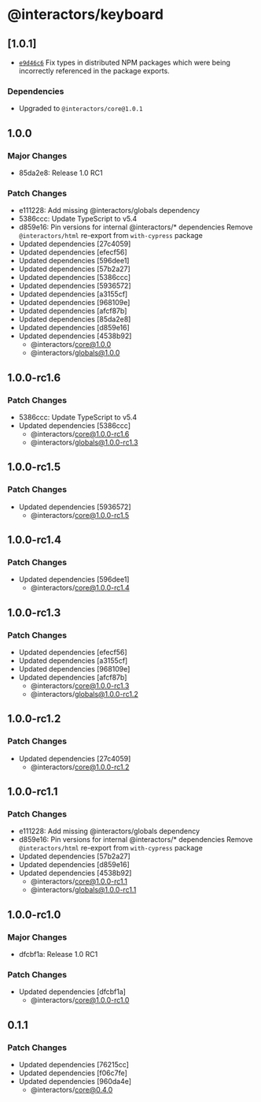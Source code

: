 # @interactors/keyboard

## \[1.0.1]

- [`e9d46c6`](https://github.com/thefrontside/interactors/commit/e9d46c68381bcd7814e85e4eeba4889e0fb6a746) Fix types in distributed NPM packages which were being incorrectly referenced in the package exports.

### Dependencies

- Upgraded to `@interactors/core@1.0.1`

## 1.0.0

### Major Changes

- 85da2e8: Release 1.0 RC1

### Patch Changes

- e111228: Add missing @interactors/globals dependency
- 5386ccc: Update TypeScript to v5.4
- d859e16: Pin versions for internal @interactors/\* dependencies
  Remove `@interactors/html` re-export from `with-cypress` package
- Updated dependencies \[27c4059]
- Updated dependencies \[efecf56]
- Updated dependencies \[596dee1]
- Updated dependencies \[57b2a27]
- Updated dependencies \[5386ccc]
- Updated dependencies \[5936572]
- Updated dependencies \[a3155cf]
- Updated dependencies \[968109e]
- Updated dependencies \[afcf87b]
- Updated dependencies \[85da2e8]
- Updated dependencies \[d859e16]
- Updated dependencies \[4538b92]
  - @interactors/core@1.0.0
  - @interactors/globals@1.0.0

## 1.0.0-rc1.6

### Patch Changes

- 5386ccc: Update TypeScript to v5.4
- Updated dependencies \[5386ccc]
  - @interactors/core@1.0.0-rc1.6
  - @interactors/globals@1.0.0-rc1.3

## 1.0.0-rc1.5

### Patch Changes

- Updated dependencies \[5936572]
  - @interactors/core@1.0.0-rc1.5

## 1.0.0-rc1.4

### Patch Changes

- Updated dependencies \[596dee1]
  - @interactors/core@1.0.0-rc1.4

## 1.0.0-rc1.3

### Patch Changes

- Updated dependencies \[efecf56]
- Updated dependencies \[a3155cf]
- Updated dependencies \[968109e]
- Updated dependencies \[afcf87b]
  - @interactors/core@1.0.0-rc1.3
  - @interactors/globals@1.0.0-rc1.2

## 1.0.0-rc1.2

### Patch Changes

- Updated dependencies \[27c4059]
  - @interactors/core@1.0.0-rc1.2

## 1.0.0-rc1.1

### Patch Changes

- e111228: Add missing @interactors/globals dependency
- d859e16: Pin versions for internal @interactors/\* dependencies
  Remove `@interactors/html` re-export from `with-cypress` package
- Updated dependencies \[57b2a27]
- Updated dependencies \[d859e16]
- Updated dependencies \[4538b92]
  - @interactors/core@1.0.0-rc1.1
  - @interactors/globals@1.0.0-rc1.1

## 1.0.0-rc1.0

### Major Changes

- dfcbf1a: Release 1.0 RC1

### Patch Changes

- Updated dependencies \[dfcbf1a]
  - @interactors/core@1.0.0-rc1.0

## 0.1.1

### Patch Changes

- Updated dependencies \[76215cc]
- Updated dependencies \[f06c7fe]
- Updated dependencies \[960da4e]
  - @interactors/core@0.4.0
